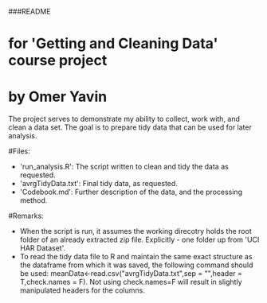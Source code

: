 ###README
# for 'Getting and Cleaning Data' course project
# by Omer Yavin

The project serves to demonstrate my ability to collect, work with, and clean a data set. The goal is to prepare tidy data that can be used for later analysis.

#Files:
- 'run_analysis.R': The script written to clean and tidy the data as requested.
- 'avrgTidyData.txt': Final tidy data, as requested.
- 'Codebook.md': Further description of the data, and the processing method.

#Remarks:
- When the script is run, it assumes the working direcotry holds the root folder of an already extracted zip file. Explicitly - one folder up from 'UCI HAR Dataset'.
- To read the tidy data file to R and maintain the same exact structure as the dataframe from which it was saved, the following command should be used: meanData<-read.csv("avrgTidyData.txt",sep = "",header = T,check.names = F).
	Not using check.names=F will result in slightly manipulated headers for the columns.